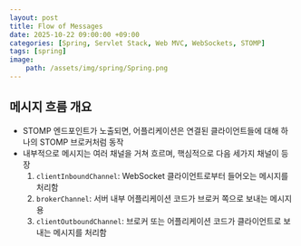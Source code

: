 ```yaml
---
layout: post
title: Flow of Messages
date: 2025-10-22 09:00:00 +09:00
categories: [Spring, Servlet Stack, Web MVC, WebSockets, STOMP]
tags: [spring]
image:
    path: /assets/img/spring/Spring.png
---
```


## 메시지 흐름 개요

- STOMP 엔드포인트가 노출되면, 어플리케이션은 연결된 클라이언트들에 대해 하나의 STOMP 브로커처럼 동작
- 내부적으로 메시지는 여러 채널을 거쳐 흐르며, 핵심적으로 다음 세가지 채널이 등장
    1. `clientInboundChannel`: WebSocket 클라이언트로부터 들어오는 메시지를 처리함
    2. `brokerChannel`: 서버 내부 어플리케이션 코드가 브로커 쪽으로 보내는 메시지용
    3. `clientOutboundChannel`: 브로커 또는 어플리케이션 코드가 클라이언트로 보내는 메시지를 처리함